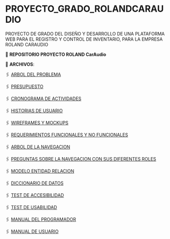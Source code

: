 # PROYECTO_GRADO_ROLANDCARAUDIO
PROYECTO DE GRADO DEL DISEÑO Y DESARROLLO DE UNA PLATAFORMA WEB PARA EL REGISTRO Y CONTROL DE INVENTARIO, PARA LA EMPRESA ROLAND CARAUDIO

:file_folder: **REPOSITORIO PROYECTO ROLAND CarAudio**

:paperclip: **ARCHIVOS**:

🖇️ [ARBOL DEL PROBLEMA](ARBOL_DEL_PROBLEMA_PGRCA.pdf)

🖇️ [PRESUPUESTO](PRESUPUESTO_PGRCA.pdf)

🖇️ [CRONOGRAMA DE ACTIVIDADES]()

🖇️ [HISTORIAS DE USUARIO]()

🖇️ [WIREFRAMES Y MOCKUPS]()

🖇️ [REQUERIMIENTOS FUNCIONALES Y NO FUNCIONALES]()

🖇️ [ARBOL DE LA NAVEGACION]()

🖇️ [PREGUNTAS SOBRE LA NAVEGACION CON SUS DIFERENTES ROLES]()

🖇️ [MODELO ENTIDAD RELACION]()

🖇️ [DICCIONARIO DE DATOS]()

🖇️ [TEST DE ACCESIBILIDAD]()

🖇️ [TEST DE USABILIDAD]()

🖇️ [MANUAL DEL PROGRAMADOR]()

🖇️ [MANUAL DE USUARIO]()
